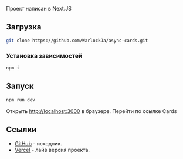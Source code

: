 Проект написан в Next.JS

## Загрузка

```bash
git clone https://github.com/WarlockJa/async-cards.git
```

### Установка зависимостей

```bash
npm i
```

## Запуск

```bash
npm run dev
```

Открыть [http://localhost:3000](http://localhost:3000) в браузере. Перейти по ссылке Cards

## Ссылки

- [GitHub](https://github.com/WarlockJa/async-cards) - исходник.
- [Vercel](https://async-cards.vercel.app/) - лайв версия проекта.
